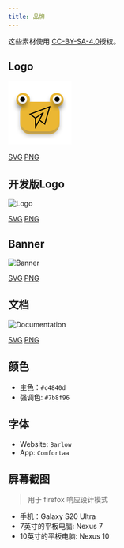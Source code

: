 ```yaml
---
title: 品牌
---
```


这些素材使用 [CC-BY-SA-4.0](https://github.com/LinwoodDev/Butterfly/blob/develop/BRANDING_LICENSE)授权。

## Logo

![Logo](/img/logo.svg)

[SVG](/img/logo.svg) [PNG](/img/logo.png)

## 开发版Logo

![Logo](/img/nightly.svg)

[SVG](/img/nightly.svg) [PNG](/img/nightly.png)

## Banner

![Banner](/img/banner.svg)

[SVG](/img/banner.svg) [PNG](/img/banner.png)

## 文档

![Documentation](/img/docs.svg)

[SVG](/img/docs.svg) [PNG](/img/docs.png)

## 颜色

- 主色：`#c4840d`
- 强调色: `#7b8f96`

## 字体

- Website: `Barlow`
- App: `Comfortaa`

## 屏幕截图

> 用于 firefox 响应设计模式

- 手机：Galaxy S20 Ultra
- 7英寸的平板电脑: Nexus 7
- 10英寸的平板电脑: Nexus 10
